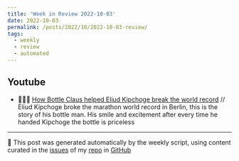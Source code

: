 ```yaml
---
title: 'Week in Review 2022-10-03'
date: 2022-10-03
permalink: /posts/2022/10/2022-10-03-review/
tags:
  - weekly
  - review
  - automated
---
```

## Youtube
-  🏃🏿‍♂️ [How Bottle Claus helped Eliud Kipchoge break the world record](https://youtu.be/cVJdXzKA4UM) // Eliud Kipchoge broke the marathon world record in Berlin, this is the story of his bottle man. His smile and excitement after every time he handed Kipchoge the bottle is priceless

***
🤖 This post was generated automatically by the weekly script, using content curated in the [issues](https://github.com/nateraluis/nateraluis.github.io/issues) of my [repo](https://github.com/nateraluis/nateraluis.github.io/) in [GitHub](https://github.com/nateraluis)

